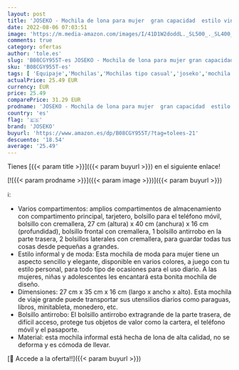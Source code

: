 ```yaml
---
layout: post
title: 'JOSEKO - Mochila de lona para mujer  gran capacidad  estilo vintage  para viajes  para el colegio  para exteriores Beige beige small'
date: 2022-08-06 07:03:51
image: 'https://m.media-amazon.com/images/I/41D1W2doddL._SL500_._SL400_.jpg'
comments: true
category: ofertas
author: 'tole.es'
slug: 'B08CGY955T-es JOSEKO - Mochila de lona para mujer gran capacidad estilo...'
sku: 'B08CGY955T-es'
tags: [ 'Equipaje','Mochilas','Mochilas tipo casual','joseko','mochila','🇪🇸', ]
actualPrice: 25.49 EUR
currency: EUR
price: 25.49
comparePrice: 31.29 EUR
prodname: 'JOSEKO - Mochila de lona para mujer  gran capacidad  estilo vintage  para viajes  para el colegio  para exteriores Beige beige small'
country: 'es'
flag: '🇪🇸'
brand: 'JOSEKO'
buyurl: 'https://www.amazon.es/dp/B08CGY955T/?tag=tolees-21'
descuento: '18.54'
average: '25.49'
---
```


Tienes [{{< param title >}}]({{< param buyurl >}}) en el siguiente enlace!

[![{{< param prodname >}}]({{< param image >}})]({{< param buyurl >}})

ℹ️:

- Varios compartimentos: amplios compartimentos de almacenamiento con compartimento principal, tarjetero, bolsillo para el teléfono móvil, bolsillo con cremallera, 27 cm (altura) x 40 cm (anchura) x 16 cm (profundidad), bolsillo frontal con cremallera, 1 bolsillo antirrobo en la parte trasera, 2 bolsillos laterales con cremallera, para guardar todas tus cosas desde pequeñas a grandes.
- Estilo informal y de moda: Esta mochila de moda para mujer tiene un aspecto sencillo y elegante, disponible en varios colores, a juego con tu estilo personal, para todo tipo de ocasiones para el uso diario. A las mujeres, niñas y adolescentes les encantará esta bonita mochila de diseño.
- Dimensiones: 27 cm x 35 cm x 16 cm (largo x ancho x alto). Esta mochila de viaje grande puede transportar sus utensilios diarios como paraguas, libros, minitableta, monedero, etc.
- Bolsillo antirrobo: El bolsillo antirrobo extragrande de la parte trasera, de difícil acceso, protege tus objetos de valor como la cartera, el teléfono móvil y el pasaporte.
- Material: esta mochila informal está hecha de lona de alta calidad, no se deforma y es cómoda de llevar.

[🛒 Accede a la oferta!!]({{< param buyurl >}})

